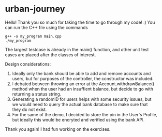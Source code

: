 # urban-journey

Hello! Thank you so much for taking the time to go through my code! :)
You can run the C++ file using the commands

```
g++ -o my_program main.cpp
./my_program 
```

The largest testcase is already in the main() function, and other unit test cases
are placed after the classes of interest.

Design considerations:
1. Ideally only the bank should be able to add and remove accounts and users, but for purposes of the controller, the constructor was included.
2. I debated between throwing an error at the Account.withdrawBalance() method when the user had an insuffient balance, but decide to 
go with returning a status string.
3. Generating a randomID for users helps with some security issues, but we would need to query the actual bank database to make sure
that they do not exist.
4. For the same of the demo, I decided to store the pin in the User's Profile, but ideally this would be encryted and verified using the bank API.

Thank you again! I had fun working on the exercises.